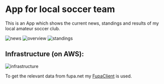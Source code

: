 # App for local soccer team
This is an App which shows the current news, standings and results of my local amateur soccer club.

![news](https://i.ibb.co/Y8WGWss/Screenshot-1630337039.png)
![overview](https://i.ibb.co/DffHRyt/Screenshot-1630337065.png)
![standings](https://i.ibb.co/kG0BPbM/Screenshot-1630495851.png)
## Infrastructure (on AWS):
![infrastructure](https://i.ibb.co/jLRShs3/infrastructure.png)

To get the relevant data from fupa.net my [FupaClient](https://github.com/michaelgr22/fupa_client) is used.
